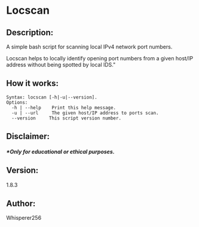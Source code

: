 # Locscan

## Description:
A simple bash script for scanning local IPv4 network port numbers.

Locscan helps to locally identify opening port numbers from a given host/IP address without being spotted by local IDS."

## How it works:
    Syntax: locscan [-h|-u|--version].
    Options:
      -h | --help    Print this help message.
      -u | --url     The given host/IP address to ports scan. 
      --version     This script version number.

## Disclaimer:
#### <i>*Only for educational or ethical purposes.</i>

## Version:
1.8.3

## Author:
Whisperer256
